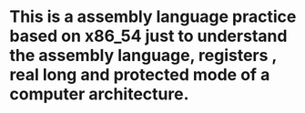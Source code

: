 # This is a assembly language practice based on x86_54 just to understand the assembly language, registers , real long and protected mode of a computer architecture.
